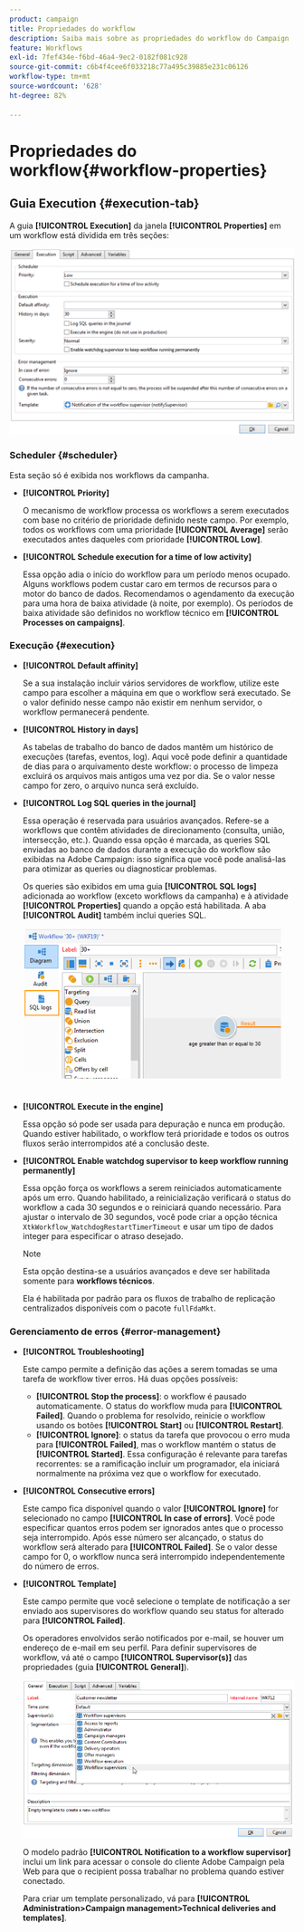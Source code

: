 ```yaml
---
product: campaign
title: Propriedades do workflow
description: Saiba mais sobre as propriedades do workflow do Campaign
feature: Workflows
exl-id: 7fef434e-f6bd-46a4-9ec2-0182f081c928
source-git-commit: c6b4f4cee6f033218c77a495c39885e231c06126
workflow-type: tm+mt
source-wordcount: '628'
ht-degree: 82%

---
```


# Propriedades do workflow{#workflow-properties}

## Guia Execution {#execution-tab}

A guia **[!UICONTROL Execution]** da janela **[!UICONTROL Properties]** em um workflow está dividida em três seções:

![](assets/wf_execution_tab.png)

### Scheduler {#scheduler}

Esta seção só é exibida nos workflows da campanha.

* **[!UICONTROL Priority]**

  O mecanismo de workflow processa os workflows a serem executados com base no critério de prioridade definido neste campo. Por exemplo, todos os workflows com uma prioridade **[!UICONTROL Average]** serão executados antes daqueles com prioridade **[!UICONTROL Low]**.

* **[!UICONTROL Schedule execution for a time of low activity]**

  Essa opção adia o início do workflow para um período menos ocupado. Alguns workflows podem custar caro em termos de recursos para o motor do banco de dados. Recomendamos o agendamento da execução para uma hora de baixa atividade (à noite, por exemplo). Os períodos de baixa atividade são definidos no workflow técnico em **[!UICONTROL Processes on campaigns]**.

### Execução {#execution}

* **[!UICONTROL Default affinity]**

  Se a sua instalação incluir vários servidores de workflow, utilize este campo para escolher a máquina em que o workflow será executado. Se o valor definido nesse campo não existir em nenhum servidor, o workflow permanecerá pendente.

* **[!UICONTROL History in days]**

  As tabelas de trabalho do banco de dados mantêm um histórico de execuções (tarefas, eventos, log). Aqui você pode definir a quantidade de dias para o arquivamento deste workflow: o processo de limpeza excluirá os arquivos mais antigos uma vez por dia. Se o valor nesse campo for zero, o arquivo nunca será excluído.

* **[!UICONTROL Log SQL queries in the journal]**

  Essa operação é reservada para usuários avançados. Refere-se a workflows que contêm atividades de direcionamento (consulta, união, intersecção, etc.). Quando essa opção é marcada, as queries SQL enviadas ao banco de dados durante a execução do workflow são exibidas na Adobe Campaign: isso significa que você pode analisá-las para otimizar as queries ou diagnosticar problemas.

  Os queries são exibidos em uma guia **[!UICONTROL SQL logs]** adicionada ao workflow (exceto workflows da campanha) e à atividade **[!UICONTROL Properties]** quando a opção está habilitada. A aba **[!UICONTROL Audit]** também inclui queries SQL.

  ![](assets/wf_tab_log_sql.png)

* **[!UICONTROL Execute in the engine]**

  Essa opção só pode ser usada para depuração e nunca em produção. Quando estiver habilitado, o workflow terá prioridade e todos os outros fluxos serão interrompidos até a conclusão deste.

* **[!UICONTROL Enable watchdog supervisor to keep workflow running permanently]**

  Essa opção força os workflows a serem reiniciados automaticamente após um erro. Quando habilitado, a reinicialização verificará o status do workflow a cada 30 segundos e o reiniciará quando necessário. Para ajustar o intervalo de 30 segundos, você pode criar a opção técnica `XtkWorkflow_WatchdogRestartTimerTimeout` e usar um tipo de dados integer para especificar o atraso desejado.

  >[!NOTE]
  >
  >Esta opção destina-se a usuários avançados e deve ser habilitada somente para **workflows técnicos**.
  >
  >Ela é habilitada por padrão para os fluxos de trabalho de replicação centralizados disponíveis com o pacote `fullFdaMkt`.

### Gerenciamento de erros {#error-management}

* **[!UICONTROL Troubleshooting]**

  Este campo permite a definição das ações a serem tomadas se uma tarefa de workflow tiver erros. Há duas opções possíveis:

   * **[!UICONTROL Stop the process]**: o workflow é pausado automaticamente. O status do workflow muda para **[!UICONTROL Failed]**. Quando o problema for resolvido, reinicie o workflow usando os botões **[!UICONTROL Start]** ou **[!UICONTROL Restart]**.
   * **[!UICONTROL Ignore]**: o status da tarefa que provocou o erro muda para **[!UICONTROL Failed]**, mas o workflow mantém o status de **[!UICONTROL Started]**. Essa configuração é relevante para tarefas recorrentes: se a ramificação incluir um programador, ela iniciará normalmente na próxima vez que o workflow for executado.

* **[!UICONTROL Consecutive errors]**

  Este campo fica disponível quando o valor **[!UICONTROL Ignore]** for selecionado no campo **[!UICONTROL In case of errors]**. Você pode especificar quantos erros podem ser ignorados antes que o processo seja interrompido. Após esse número ser alcançado, o status do workflow será alterado para **[!UICONTROL Failed]**. Se o valor desse campo for 0, o workflow nunca será interrompido independentemente do número de erros.

* **[!UICONTROL Template]**

  Este campo permite que você selecione o template de notificação a ser enviado aos supervisores do workflow quando seu status for alterado para **[!UICONTROL Failed]**.

  Os operadores envolvidos serão notificados por e-mail, se houver um endereço de e-mail em seu perfil. Para definir supervisores de workflow, vá até o campo **[!UICONTROL Supervisor(s)]** das propriedades (guia **[!UICONTROL General]**).

  ![](assets/wf-properties_select-supervisors.png)

  O modelo padrão **[!UICONTROL Notification to a workflow supervisor]** inclui um link para acessar o console do cliente Adobe Campaign pela Web para que o recipient possa trabalhar no problema quando estiver conectado.

  Para criar um template personalizado, vá para **[!UICONTROL Administration>Campaign management>Technical deliveries and templates]**.
